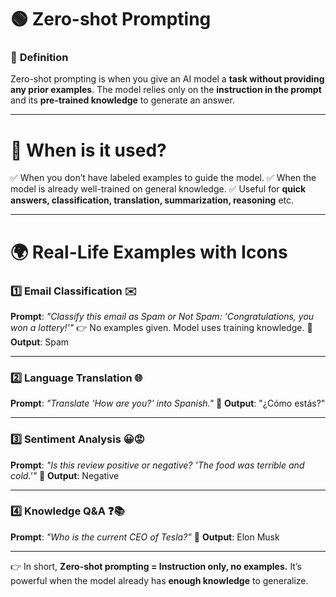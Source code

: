# 🟢 **Zero-shot Prompting**

### 📌 **Definition**

Zero-shot prompting is when you give an AI model a **task without providing any prior examples**.
The model relies only on the **instruction in the prompt** and its **pre-trained knowledge** to generate an answer.

---

# 📍 **When is it used?**

✅ When you don’t have labeled examples to guide the model.
✅ When the model is already well-trained on general knowledge.
✅ Useful for **quick answers, classification, translation, summarization, reasoning** etc.

---

# 🌍 **Real-Life Examples with Icons**

### 1️⃣ **Email Classification** ✉️

**Prompt**: *"Classify this email as Spam or Not Spam: 'Congratulations, you won a lottery!'"*
👉 No examples given. Model uses training knowledge.
📌 **Output**: Spam

---

### 2️⃣ **Language Translation** 🌐

**Prompt**: *"Translate 'How are you?' into Spanish."*
📌 **Output**: "¿Cómo estás?"

---

### 3️⃣ **Sentiment Analysis** 😀😡

**Prompt**: *"Is this review positive or negative? 'The food was terrible and cold.'"*
📌 **Output**: Negative

---

### 4️⃣ **Knowledge Q\&A** ❓📚

**Prompt**: *"Who is the current CEO of Tesla?"*
📌 **Output**: Elon Musk

---

👉 In short, **Zero-shot prompting = Instruction only, no examples.**
It’s powerful when the model already has **enough knowledge** to generalize.
